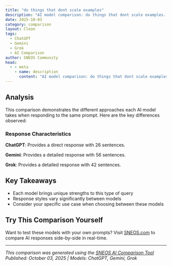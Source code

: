 ```yaml
---
title: "do things that dont scale examples"
description: "AI model comparison: do things that dont scale examples..."
date: 2025-10-03
category: comparison
layout: Clean
tags:
  - ChatGPT
  - Gemini
  - Grok
  - AI Comparison
author: SNEOS Community
head:
  - - meta
    - name: description
      content: "AI model comparison: do things that dont scale examples..."
---
```


<ChatComparison
  title="do things that dont scale examples"
  prompt="do things that dont scale examples"
  :responses='{"ChatGPT": "\u0022Do things that don\u2019t scale\u0022 is a concept popularized by startup guru Paul Graham. It means that in the early stages of a startup, you should focus on manual, hands-on efforts to acquire customers and build your product, even if those methods aren\u2019t sustainable when your company grows large. The idea is to prioritize growth and deep customer understanding first, then automate or scale later.\n\nHere are some classic examples of \u0022do things that don\u2019t scale\u0022:\n\n1. **Manually Onboarding Users** \n - Personally guiding each new user through your product setup to ensure they get value. \n - Example: Airbnb founders personally meeting hosts to help take professional photos of their listings.\n\n2. **Hand-Editing Content or Listings** \n - Manually curating or creating content for your platform before automating content generation. \n - Example: Early Wikipedia editors manually organizing pages.\n\n3. **Direct Outreach and Relationship Building** \n - Sending personalized emails or making phone calls to potential customers or partners. \n - Example: Early Dropbox founders emailed people who shared their files to acquire beta users.\n\n4. **Providing Exceptional, White-Glove Customer Support** \n - Offering personalized, detailed support to your first customers to build loyalty and gather feedback. \n - Example: Zappos famously provided outstanding customer service that went well beyond typical industry standards.\n\n5. **Manual Quality Control** \n - Personally checking each product or service delivery to ensure quality. \n - Example: Etsy sellers personally packaging and writing thank-you notes to customers.\n\n6. **Customizing Product for Key Customers** \n - Making product modifications based on direct user requests to fit their needs exactly. \n - Example: Early startup founders customizing software features for their first few customers.\n\n7. **Hosting In-Person Events or Meetings** \n - Meeting with users or clients face-to-face to understand pain points and build trust. \n - Example: Founders of a B2B startup conducting in-person demos and workshops with initial clients.\n\nThese strategies are labor-intensive and not viable at scale but help startups deeply understand their users, create a great product, and establish initial growth. Once the startup grows, processes and automation can replace these manual efforts.", "Gemini": "Okay, let\u0027s brainstorm some classic \u0022do things that don\u0027t scale\u0022 examples, categorized for clarity. This concept, popularized by Paul Graham of Y Combinator, is about prioritizing early customer acquisition and feedback through manual, often inefficient, processes that wouldn\u0027t be sustainable in the long run. It\u0027s about learning what works and building a foundation.\n\n**1. Direct \u0026 Personalized Customer Onboarding/Support:**\n\n* **Manually Onboarding Every User:** Instead of relying on automated tutorials or documentation, personally walk each new user through the product. This could involve a video call, screen sharing, or even in-person assistance (if feasible). You learn their pain points and what they *actually* need.\n* **Personalized Email Responses:** Responding to every customer support email with a thoughtful, personalized answer, even if it takes significant time. Avoid canned responses as much as possible. Show genuine empathy and try to solve their unique problem.\n* **Proactive Outreach:** Instead of waiting for users to complain, proactively reach out to them (especially early adopters) to ask how they\u0027re doing, what they like, and what they\u0027re struggling with.\n* **\u0022Concierge\u0022 MVP:** Instead of building a fully automated product, manually fulfill the core service. Imagine a food delivery app where *you* personally pick up the food and deliver it for the first few weeks. This validates the demand before you invest in the tech.\n\n**2. Manual Customer Acquisition \u0026 Outreach:**\n\n* **Going Door-to-Door (Figuratively or Literally):** For a local business, this could be physically visiting potential customers. For an online service, it could be individually reaching out to people who fit your target audience on social media, forums, or relevant online communities.\n* **Hand-Picking Early Adopters:** Instead of launching to the masses, carefully select a small group of ideal customers and give them exclusive access, early discounts, or personalized attention.\n* **Attending Industry Events (even if they seem small):** Actively networking and engaging in conversations, even if the immediate ROI isn\u0027t clear. Focus on building relationships and understanding the market.\n* **Writing Personalized Notes/Gifts:** Sending handwritten thank-you notes or small, thoughtful gifts to early customers or influencers. This creates a lasting impression.\n* **Directly Sourcing Content:** Instead of relying on user-generated content, initially create the content yourself (blog posts, tutorials, demos) to set the tone and quality.\n\n**3. Manual Product Development \u0026 Feedback:**\n\n* **Building Features Based on Individual Customer Requests:** Instead of prioritizing features based on a grand roadmap, prioritize the features that your most vocal early adopters are asking for. This ensures you\u0027re building something people actually want.\n* **Shadowing Users:** Observing users as they interact with your product (or a prototype) to understand their behavior and identify pain points. Don\u0027t just ask them what they want; *watch* them.\n* **\u0022Wizard of Oz\u0022 Testing:** Creating the illusion of a fully automated feature, but manually fulfilling the back-end tasks. For example, an AI-powered recommendation engine that is actually being curated by a person.\n* **A/B Testing with Small Sample Sizes (Qualitative Focus):** While statistically insignificant for large-scale decisions, running A/B tests with small groups of users and focusing on the qualitative feedback can be valuable for early product iteration. Understand *why* people prefer one option over another.\n* **Prototype First, Code Later:** Before writing any code, create detailed prototypes (using tools like Figma, Balsamiq, or even paper) to test the user experience and gather feedback.\n\n**4. Operational Inefficiencies for Learning:**\n\n* **Manually Processing Orders:** Even if you plan for an automated system, begin by manually processing orders. This helps you deeply understand the entire fulfillment process, from order entry to shipping.\n* **Doing All the Sales Calls Yourself (as the Founder):** Even if you plan to hire a sales team, the founder should initially handle all the sales calls. This provides invaluable insights into customer needs, objections, and the sales process.\n* **Tracking Everything Manually:** Using spreadsheets or other manual methods to track key metrics like customer acquisition cost, churn rate, and revenue. This forces you to understand the data and how it\u0027s generated.\n\n**Why Do These Things?**\n\n* **Deep Customer Understanding:** It forces you to truly understand your customers\u0027 needs, pain points, and motivations.\n* **Rapid Iteration:** You can quickly adapt your product based on direct feedback.\n* **Building a Strong Foundation:** You create a loyal base of early adopters who will champion your product.\n* **Validation of Assumptions:** You can test your assumptions about the market and your product before investing heavily in scaling.\n* **Differentiation:** In a crowded market, personalized attention can be a significant differentiator.\n\n**Important Considerations:**\n\n* **Know When to Scale:** The goal isn\u0027t to *always* do things that don\u0027t scale. It\u0027s about using them strategically in the early stages. Once you\u0027ve learned enough and validated your product, you need to start automating and scaling efficiently.\n* **Document Everything:** Carefully document the processes you\u0027re using, the feedback you\u0027re receiving, and the decisions you\u0027re making. This will help you when it\u0027s time to scale.\n* **Focus on the Core Value:** Make sure the things you\u0027re doing that don\u0027t scale are directly related to delivering the core value proposition to your customers. Don\u0027t waste time on things that don\u0027t move the needle.\n\nIn short, \u0022doing things that don\u0027t scale\u0022 is a *strategy*, not a permanent state. It\u0027s about putting in the hard work upfront to build a solid foundation for future growth. Good luck!\n", "Grok": "\u0022Do things that don\u0027t scale\u0022 is a concept popularized by Paul Graham, co-founder of Y Combinator, in his essay on startup growth. It refers to the idea that early-stage startups should focus on manual, resource-intensive, or non-scalable activities to learn about their customers, validate their product, and achieve initial growth before worrying about efficiency or automation. The goal is to prioritize speed, customer feedback, and traction over building perfect, scalable systems from the start.\n\nHere are some examples of \u0022doing things that don\u0027t scale\u0022 in the context of startups or small businesses:\n\n### 1. **Manually Onboarding Customers**\n - Instead of building an automated onboarding system, founders might personally reach out to early users, guide them through the product, and answer their questions one-on-one.\n - Example: Airbnb founders manually helped early hosts take professional photos of their listings to improve the quality of the platform. This was time-consuming but helped build trust and attract more users.\n\n### 2. **Hand-Delivering Products or Services**\n - Physically delivering products or providing services yourself to understand customer pain points and logistics.\n - Example: The founders of DoorDash initially delivered food orders themselves to test the demand for a food delivery service and learn about restaurant partnerships and customer needs before building a scalable delivery network.\n\n### 3. **Cold Emailing or Direct Outreach**\n - Personally sending cold emails, making phone calls, or meeting potential customers face-to-face to acquire early users.\n - Example: Many B2B startups have founders cold-emailing or LinkedIn-messaging potential clients to secure their first few deals, even if it\u2019s not an efficient long-term strategy.\n\n### 4. **Manually Curating Content or Inventory**\n - Instead of using algorithms or automated systems, manually selecting or creating content, products, or recommendations for users.\n - Example: Early on, Pinterest founders manually curated pins and boards to ensure high-quality content for their initial users, which helped shape the platform\u0027s aesthetic and user experience.\n\n### 5. **Providing White-Glove Customer Support**\n - Offering highly personalized customer support to early users, even if it takes a lot of time, to build loyalty and gather feedback.\n - Example: Stripe founders personally handled customer support inquiries in the early days, directly engaging with developers to solve their payment integration issues and improve the product.\n\n### 6. **Recruiting Users One-by-One**\n - Manually recruiting users or communities instead of relying on scalable marketing channels like ads.\n - Example: Reddit\u2019s founders created fake accounts and posted content themselves to simulate activity and attract real users to the platform in its early days.\n\n### 7. **Customizing Solutions for Early Clients**\n - Tailoring your product or service to meet the specific needs of your first few customers, even if it\u2019s not a scalable approach.\n - Example: Many SaaS startups build custom features or integrations for their first enterprise clients to secure a deal, even if those features might not be relevant to a broader audience.\n\n### 8. **Hosting In-Person Events or Meetups**\n - Organizing small, in-person events to build a community or gather direct feedback, even though it\u2019s not an efficient way to scale.\n - Example: Early fitness apps or local service startups often host meetups or workshops to engage with their initial user base and build word-of-mouth.\n\n### 9. **Manually Processing Transactions or Operations**\n - Handling backend operations by hand instead of automating them to save time and resources early on.\n - Example: Groupon started by manually creating and emailing daily deals to subscribers before building an automated platform for merchants and customers.\n\n### 10. **Directly Asking for Feedback**\n - Personally reaching out to users via email, phone, or in-person interviews to understand their needs and improve the product.\n - Example: Dropbox\u2019s founder, Drew Houston, personally talked to early users and even watched them use the product to identify usability issues before scaling the team or marketing efforts.\n\n### Why Do Things That Don\u2019t Scale?\n- **Customer Insights**: Direct interaction helps you understand customer problems deeply.\n- **Validation**: Non-scalable methods can prove whether there\u2019s real demand for your product before investing in automation.\n- **Speed**: Manual processes can be faster to implement than building complex systems.\n- **Relationships**: Personal outreach builds strong relationships with early customers, turning them into advocates.\n\nWhile these tactics are not sustainable in the long run, they are critical for getting a startup off the ground. Once you\u2019ve achieved product-market fit and gained traction, you can invest in automation, scalability, and efficiency. The key takeaway is to prioritize learning and growth over perfection in the early stages."}' 
  published-date="20:32"
/>

## Analysis

This comparison demonstrates the different approaches each AI model takes when responding to the same prompt. Here are the key differences observed:

### Response Characteristics

**ChatGPT**: Provides a direct response with 26 sentences. 

**Gemini**: Provides a detailed response with 56 sentences. 

**Grok**: Provides a detailed response with 42 sentences. 

## Key Takeaways

- Each model brings unique strengths to this type of query
- Response styles vary significantly between models
- Consider your specific use case when choosing between these models

## Try This Comparison Yourself

Want to test these models with your own prompts? Visit [SNEOS.com](https://sneos.com) to compare AI responses side-by-side in real-time.

---

*This comparison was generated using the [SNEOS AI Comparison Tool](https://sneos.com)*
*Published: October 03, 2025 | Models: ChatGPT, Gemini, Grok*
